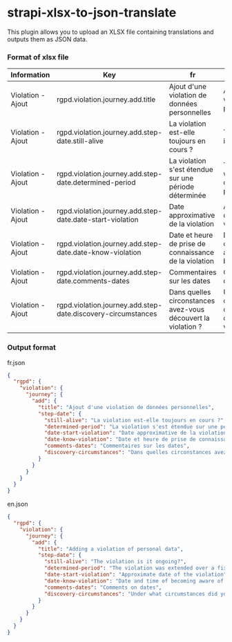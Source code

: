 # strapi-xlsx-to-json-translate

This plugin allows you to upload an XLSX file containing translations and outputs them as JSON data.

### Format of xlsx file

| Information | Key | fr | en |
| ----------- | --- | -- | -- |
| Violation - Ajout | rgpd.violation.journey.add.title | Ajout d'une violation de données personnelles | Adding a violation of personal data |
| Violation - Ajout | rgpd.violation.journey.add.step-date.still-alive | La violation est-elle toujours en cours ? | The violation is it ongoing? |
| Violation - Ajout | rgpd.violation.journey.add.step-date.determined-period | La violation s'est étendue sur une période déterminée | The violation was extended over a fixed period |
| Violation - Ajout | rgpd.violation.journey.add.step-date.date-start-violation | Date approximative de la violation | Approximate date of the violation |
| Violation - Ajout | rgpd.violation.journey.add.step-date.date-know-violation | Date et heure de prise de connaissance de la violation | Date and time of becoming aware of the breach |
| Violation - Ajout | rgpd.violation.journey.add.step-date.comments-dates | Commentaires sur les dates | Comments on dates |
| Violation - Ajout | rgpd.violation.journey.add.step-date.discovery-circumstances | Dans quelles circonstances avez-vous découvert la violation ? | Under what circumstances did you discover the violation? |

### Output format

fr.json
```json
{
  "rgpd": {
    "violation": {
      "journey": {
        "add": {
          "title": "Ajout d'une violation de données personnelles",
          "step-date": {
            "still-alive": "La violation est-elle toujours en cours ?",
            "determined-period": "La violation s'est étendue sur une période déterminée",
            "date-start-violation": "Date approximative de la violation",
            "date-know-violation": "Date et heure de prise de connaissance de la violation",
            "comments-dates": "Commentaires sur les dates",
            "discovery-circumstances": "Dans quelles circonstances avez-vous découvert la violation ?"
          }
        }
      }
    }
  }
}
```

en.json
```json
{
  "rgpd": {
    "violation": {
      "journey": {
        "add": {
          "title": "Adding a violation of personal data",
          "step-date": {
            "still-alive": "The violation is it ongoing?",
            "determined-period": "The violation was extended over a fixed period",
            "date-start-violation": "Approximate date of the violation",
            "date-know-violation": "Date and time of becoming aware of the breach",
            "comments-dates": "Comments on dates",
            "discovery-circumstances": "Under what circumstances did you discover the violation?"
          }
        }
      }
    }
  }
}
```
